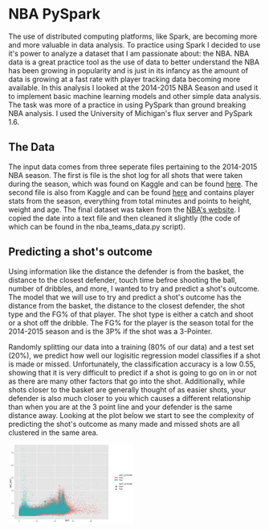 ﻿# NBA PySpark

The use of distributed computing platforms, like Spark, are becoming more and more valuable in data analysis. To practice using Spark I decided to use it's power to analyze a dataset that I am passionate about: the NBA. NBA data is a great practice tool as the use of data to better understand the NBA has been growing in popularity and is just in its infancy as the amount of data is growing at a fast rate with player tracking data becoming more available. In this analysis I looked at the 2014-2015 NBA Season and used it to implement basic machine learning models and other simple data analysis. The task was more of a practice in using PySpark than ground breaking NBA analysis. I used the University of Michigan's flux server and PySpark 1.6.

## The Data
The input data comes from three seperate files pertaining to the 2014-2015 NBA season. The first is file is the shot log for all shots that were taken during the season, which was found on Kaggle and can be found [here](https://www.kaggle.com/dansbecker/nba-shot-logs/data). The second file is also from Kaggle and can be found [here](https://www.kaggle.com/drgilermo/nba-players-stats-20142015/data) and contains player stats from the season, everything from total minutes and points to height, weight and age. The final dataset was taken from the [NBA's website](https://stats.nba.com/teams/advanced/?sort=W&dir=-1&Season=2014-15&SeasonType=Regular%20Season). I copied the date into a text file and then cleaned it slightly (the code of which can be found in the nba_teams_data.py script). 

## Predicting a shot's outcome
Using information like the distance the defender is from the basket, the distance to the closest defender, touch time befroe shooting the ball, number of dribbles, and more, I wanted to try and predict a shot's outcome. The model that we will use to try and predict a shot's outcome has the distance from the basket, the distance to the closest defender, the shot type and the FG% of that player. The shot type is either a catch and shoot or a shot off the dribble. The FG% for the player is the season total for the 2014-2015 season and is the 3P% if the shot was a 3-Pointer.

Randomly splitting our data into a training (80% of our data) and a test set (20%), we predict how well our logisitic regression model classifies if a shot is made or missed. Unfortunately, the classification accuracy is a low 0.55, showing that it is very difficult to predict if a shot is going to go on in or not as there are many other factors that go into the shot. Additionally, while shots closer to the basket are generally thought of as easier shots, your defender is also much closer to you which causes a different relationship than when you are at the 3 point line and your defender is the same distance away. Looking at the plot below we start to see the complexity of  predicting the shot's outcome as many made and missed shots are all clustered in the same area.

![](/Data/Output/Plots/shot_outcome.png?raw=true "Shot Outcome based on Defender Distance and Distance to Basket")
